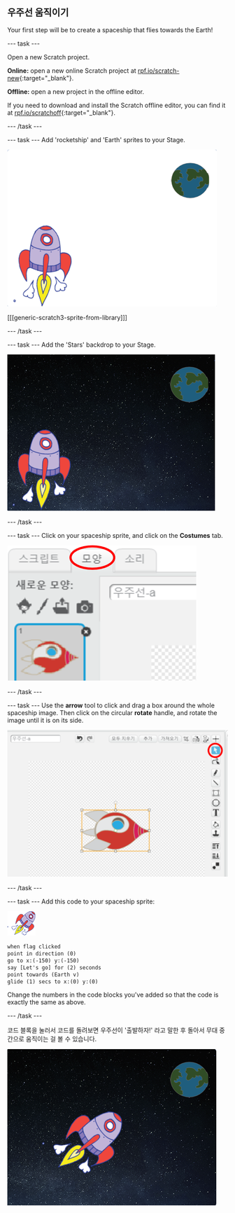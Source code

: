 ## 우주선 움직이기

Your first step will be to create a spaceship that flies towards the Earth!

\--- task \---

Open a new Scratch project.

**Online:** open a new online Scratch project at [rpf.io/scratch-new](http://rpf.io/scratchon){:target="_blank"}.

**Offline:** open a new project in the offline editor.

If you need to download and install the Scratch offline editor, you can find it at [rpf.io/scratchoff](http://rpf.io/scratchoff){:target="_blank"}.

\--- /task \---

\--- task \--- Add 'rocketship' and 'Earth' sprites to your Stage.

![우주선과 지구 스프라이트](images/space-sprites.png)

[[[generic-scratch3-sprite-from-library]]]

\--- /task \---

\--- task \--- Add the 'Stars' backdrop to your Stage.

![우주 배경](images/space-backdrop.png)

\--- /task \---

\--- task \--- Click on your spaceship sprite, and click on the **Costumes** tab.

![스프라이트 의상](images/space-costume.png)

\--- /task \---

\--- task \--- Use the **arrow** tool to click and drag a box around the whole spaceship image. Then click on the circular **rotate** handle, and rotate the image until it is on its side.

![의상 회전](images/space-rotate.png)

\--- /task \---

\--- task \--- Add this code to your spaceship sprite:

![Spaceship sprite](images/sprite-spaceship.png)

```blocks3
when flag clicked
point in direction (0)
go to x:(-150) y:(-150)
say [Let's go] for (2) seconds
point towards (Earth v)
glide (1) secs to x:(0) y:(0)
```

Change the numbers in the code blocks you've added so that the code is exactly the same as above.

\--- /task \---

코드 블록을 눌러서 코드를 돌려보면 우주선이 '출발하자!' 라고 말한 후 돌아서 무대 중간으로 움직이는 걸 볼 수 있습니다.

![우주선 움직임 테스트](images/space-animate-stage.png)